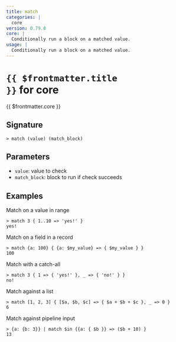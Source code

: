```yaml
---
title: match
categories: |
  core
version: 0.79.0
core: |
  Conditionally run a block on a matched value.
usage: |
  Conditionally run a block on a matched value.
---
```


# <code>{{ $frontmatter.title }}</code> for core

<div class='command-title'>{{ $frontmatter.core }}</div>

## Signature

```> match (value) (match_block)```

## Parameters

 -  `value`: value to check
 -  `match_block`: block to run if check succeeds

## Examples

Match on a value in range
```shell
> match 3 { 1..10 => 'yes!' }
yes!
```

Match on a field in a record
```shell
> match {a: 100} { {a: $my_value} => { $my_value } }
100
```

Match with a catch-all
```shell
> match 3 { 1 => { 'yes!' }, _ => { 'no!' } }
no!
```

Match against a list
```shell
> match [1, 2, 3] { [$a, $b, $c] => { $a + $b + $c }, _ => 0 }
6
```

Match against pipeline input
```shell
> {a: {b: 3}} | match $in {{a: { $b }} => ($b + 10) }
13
```
